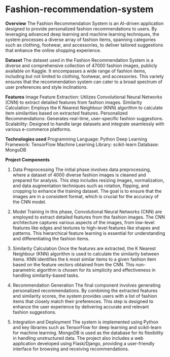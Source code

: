 # Fashion-recommendation-system

**Overview**
The Fashion Recommendation System is an AI-driven application designed to provide personalized fashion recommendations to users. By leveraging advanced deep learning and machine learning techniques, the system processes a diverse array of fashion items, spanning categories such as clothing, footwear, and accessories, to deliver tailored suggestions that enhance the online shopping experience.

**Dataset**
The dataset used in the Fashion Recommendation System is a diverse and comprehensive collection of 47000 fashion images, publicly available on Kaggle. It encompasses a wide range of fashion items, including but not limited to clothing, footwear, and accessories. This variety ensures that the recommendation system can cater to a broad spectrum of user preferences and style inclinations.

**Features**
Image Feature Extraction: Utilizes Convolutional Neural Networks (CNN) to extract detailed features from fashion images.
Similarity Calculation: Employs the K Nearest Neighbour (KNN) algorithm to calculate item similarities based on extracted features.
Personalized Recommendations: Generates real-time, user-specific fashion suggestions.
Scalability: Designed to handle large datasets and integrate seamlessly with various e-commerce platforms.

**Technologies used**
Programming Language: Python
Deep Learning Framework: TensorFlow
Machine Learning Library: scikit-learn
Database: MongoDB

**Project Components**
1. Data Preprocessing
The initial phase involves data preprocessing, where a dataset of 4000 diverse fashion images is cleaned and prepared for analysis. This step includes resizing images, normalization, and data augmentation techniques such as rotation, flipping, and cropping to enhance the training dataset. The goal is to ensure that the images are in a consistent format, which is crucial for the accuracy of the CNN model.

2. Model Training
In this phase, Convolutional Neural Networks (CNN) are employed to extract detailed features from the fashion images. The CNN architecture captures various aspects of the images, from low-level features like edges and textures to high-level features like shapes and patterns. This hierarchical feature learning is essential for understanding and differentiating the fashion items.

3. Similarity Calculation
Once the features are extracted, the K Nearest Neighbour (KNN) algorithm is used to calculate the similarity between items. KNN identifies the k most similar items to a given fashion item based on the feature vectors obtained from the CNN. This non-parametric algorithm is chosen for its simplicity and effectiveness in handling similarity-based tasks.

4. Recommendation Generation
The final component involves generating personalized recommendations. By combining the extracted features and similarity scores, the system provides users with a list of fashion items that closely match their preferences. This step is designed to enhance the user experience by delivering accurate and relevant fashion suggestions.

5. Integration and Deployment
The system is implemented using Python and key libraries such as TensorFlow for deep learning and scikit-learn for machine learning. MongoDB is used as the database for its flexibility in handling unstructured data. The project also includes a web application developed using Flask/Django, providing a user-friendly interface for browsing and receiving recommendations.

